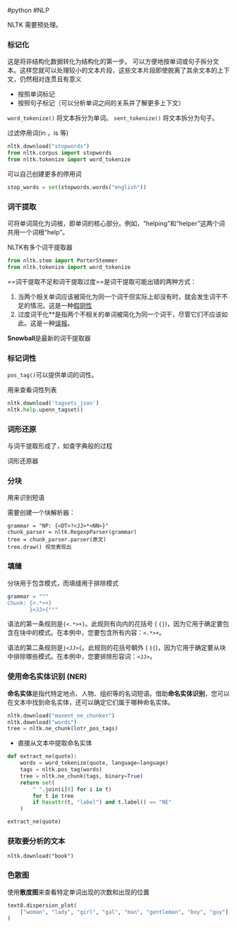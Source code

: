 #python #NLP 




NLTK 需要预处理。

### 标记化
这是将非结构化数据转化为结构化的第一步。
可以方便地按单词或句子拆分文本。这样您就可以处理较小的文本片段，这些文本片段即使脱离了其余文本的上下文，仍然相对连贯且有意义

- 按照单词标记
- 按照句子标记（可以分析单词之间的关系并了解更多上下文）

`word_tokenize()` 将文本拆分为单词。
`sent_tokenize()` 将文本拆分为句子。


过滤停用词(in ，is 等)

```python
nltk.download("stopwords")
from nltk.corpus import stopwords
from nltk.tokenize import word_tokenize
```


可以自己创建更多的停用词 
```python
stop_words = set(stopwords.words("english"))
```


### 词干提取
可将单词简化为词根，即单词的核心部分。例如，“helping”和“helper”这两个词共用一个词根“help”。

NLTK有多个词干提取器
```python
from nltk.stem import PorterStemmer
from nltk.tokenize import word_tokenize
```

==词干提取不足和词干提取过度==是词干提取可能出错的两种方式：

1. 当两个相关单词应该被简化为同一个词干但实际上却没有时，就会发生词干不足的情况。这是一种[假阴性](https://en.wikipedia.org/wiki/False_positives_and_false_negatives#False_negative_error)
2. 过度词干化**是指两个不相关的单词被简化为同一个词干，尽管它们不应该如此。这是一种[误报](https://en.wikipedia.org/wiki/False_positives_and_false_negatives#False_negative_error)。

**Snowball**是最新的词干提取器



### 标记词性

`pos_tag()`可以提供单词的词性。

用来查看词性列表
```python
nltk.download('tagsets_json')  
nltk.help.upenn_tagset()
```



### 词形还原
与词干提取形成了，如查字典般的过程

词形还原器



### 分块
用来识别短语

需要创建一个块解析器：
```
grammar = "NP: {<DT>?<JJ>*<NN>}"
chunk_parser = nltk.RegexpParser(grammar)
tree = chunk_parser.parser(原文)
tree.draw() 视觉表现出
```


### 填缝 
分块用于包含模式，而填缝用于排除模式

```python
grammar = """
Chunk: {<.*>+}
       }<JJ>{"""
```

语法的第一条规则是`{<.*>+}`。此规则有向内的花括号 ( `{}`)，因为它用于确定要包含在块中的模式。在本例中，您要包含所有内容：`<.*>+`。

语法的第二条规则是`}<JJ>{`。此规则的花括号朝外 ( `}{`)，因为它用于确定要从块中排除哪些模式。在本例中，您要排除形容词：`<JJ>`。


### 使用命名实体识别 (NER)
**命名实体**是指代特定地点、人物、组织等的名词短语。借助**命名实体识别**，您可以在文本中找到命名实体，还可以确定它们属于哪种命名实体。
```python
nltk.download("maxent_ne_chunker")
nltk.download("words")
tree = nltk.ne_chunk(lotr_pos_tags)
```


- 直接从文本中提取命名实体
```python
def extract_ne(quote):
    words = word_tokenize(quote, language=language)
    tags = nltk.pos_tag(words)
    tree = nltk.ne_chunk(tags, binary=True)
    return set(
        " ".join(i[0] for i in t)
        for t in tree
        if hasattr(t, "label") and t.label() == "NE"
    )

extract_ne(quote)
```


### 获取要分析的文本
```
nltk.download("book")
```

### 色散图
使用**散度图**来查看特定单词出现的次数和出现的位置
```python
text8.dispersion_plot(
    ["woman", "lady", "girl", "gal", "man", "gentleman", "boy", "guy"]
)
```

